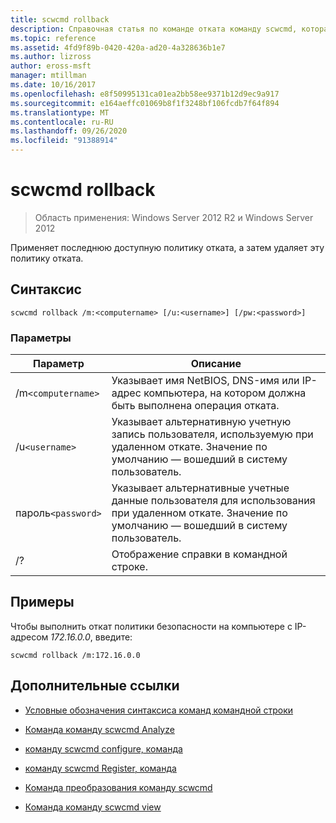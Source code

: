 ```yaml
---
title: scwcmd rollback
description: Справочная статья по команде отката команду scwcmd, которая применяет последнюю доступную политику отката, а затем удаляет эту политику отката.
ms.topic: reference
ms.assetid: 4fd9f89b-0420-420a-ad20-4a328636b1e7
ms.author: lizross
author: eross-msft
manager: mtillman
ms.date: 10/16/2017
ms.openlocfilehash: e8f50995131ca01ea2bb58ee9371b12d9ec9a917
ms.sourcegitcommit: e164aeffc01069b8f1f3248bf106fcdb7f64f894
ms.translationtype: MT
ms.contentlocale: ru-RU
ms.lasthandoff: 09/26/2020
ms.locfileid: "91388914"
---
```

# <a name="scwcmd-rollback"></a>scwcmd rollback

> Область применения: Windows Server 2012 R2 и Windows Server 2012

Применяет последнюю доступную политику отката, а затем удаляет эту политику отката.

## <a name="syntax"></a>Синтаксис

```
scwcmd rollback /m:<computername> [/u:<username>] [/pw:<password>]
```

### <a name="parameters"></a>Параметры

| Параметр | Описание |
|--|--|
| /m`<computername>` | Указывает имя NetBIOS, DNS-имя или IP-адрес компьютера, на котором должна быть выполнена операция отката. |
| /u`<username>` | Указывает альтернативную учетную запись пользователя, используемую при удаленном откате. Значение по умолчанию — вошедший в систему пользователь. |
| пароль`<password>` | Указывает альтернативные учетные данные пользователя для использования при удаленном откате. Значение по умолчанию — вошедший в систему пользователь. |
| /? | Отображение справки в командной строке. |

## <a name="examples"></a>Примеры

Чтобы выполнить откат политики безопасности на компьютере с IP-адресом *172.16.0.0*, введите:

```
scwcmd rollback /m:172.16.0.0
```

## <a name="additional-references"></a>Дополнительные ссылки

- [Условные обозначения синтаксиса команд командной строки](command-line-syntax-key.md)

- [Команда команду scwcmd Analyze](scwcmd-analyze.md)

- [команду scwcmd configure, команда](scwcmd-configure.md)

- [команду scwcmd Register, команда](scwcmd-register.md)

- [Команда преобразования команду scwcmd](scwcmd-transform.md)

- [Команда команду scwcmd view](scwcmd-view.md)